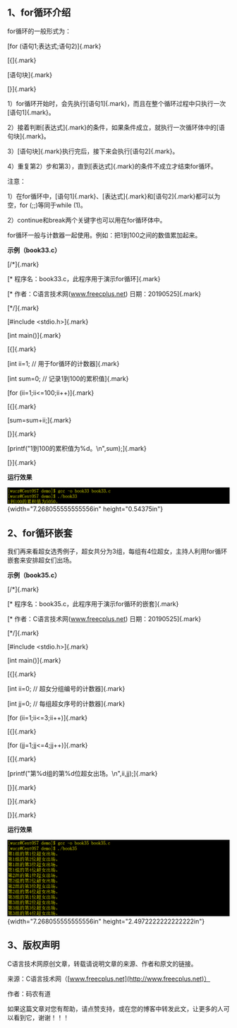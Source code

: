## 1、for循环介绍

for循环的一般形式为：

[for (语句1;表达式;语句2)]{.mark}

[{]{.mark}

[语句块]{.mark}

[}]{.mark}

1）for循环开始时，会先执行[语句1]{.mark}，而且在整个循环过程中只执行一次[语句1]{.mark}。

2）接着判断[表达式]{.mark}的条件，如果条件成立，就执行一次循环体中的[语句块]{.mark}。

3）[语句块]{.mark}执行完后，接下来会执行[语句2]{.mark}。

4）重复第2）步和第3），直到[表达式]{.mark}的条件不成立才结束for循环。

注意：

1）在for循环中，[语句1]{.mark}、[表达式]{.mark}和[语句2]{.mark}都可以为空，for
(;;)等同于while (1)。

2）continue和break两个关键字也可以用在for循环体中。

for循环一般与计数器一起使用。例如：把1到100之间的数值累加起来。

**示例（book33.c）**

[/\*]{.mark}

[\* 程序名：book33.c，此程序用于演示for循环]{.mark}

[\* 作者：C语言技术网(www.freecplus.net) 日期：20190525]{.mark}

[\*/]{.mark}

[#include \<stdio.h\>]{.mark}

[int main()]{.mark}

[{]{.mark}

[int ii=1; // 用于for循环的计数器]{.mark}

[int sum=0; // 记录1到100的累积值]{.mark}

[for (ii=1;ii\<=100;ii++)]{.mark}

[{]{.mark}

[sum=sum+ii;]{.mark}

[}]{.mark}

[printf(\"1到100的累积值为%d。\\n\",sum);]{.mark}

[}]{.mark}

**运行效果**

![](/images/54/media/image1.png){width="7.268055555555556in"
height="0.54375in"}

## 2、for循环嵌套

我们再来看超女选秀例子，超女共分为3组，每组有4位超女，主持人利用for循环嵌套来安排超女们出场。

**示例（book35.c）**

[/\*]{.mark}

[\* 程序名：book35.c，此程序用于演示for循环的嵌套]{.mark}

[\* 作者：C语言技术网(www.freecplus.net) 日期：20190525]{.mark}

[\*/]{.mark}

[#include \<stdio.h\>]{.mark}

[int main()]{.mark}

[{]{.mark}

[int ii=0; // 超女分组编号的计数器]{.mark}

[int jj=0; // 每组超女序号的计数器]{.mark}

[for (ii=1;ii\<=3;ii++)]{.mark}

[{]{.mark}

[for (jj=1;jj\<=4;jj++)]{.mark}

[{]{.mark}

[printf(\"第%d组的第%d位超女出场。\\n\",ii,jj);]{.mark}

[}]{.mark}

[}]{.mark}

[}]{.mark}

**运行效果**

![](/images/54/media/image2.png){width="7.268055555555556in"
height="2.4972222222222222in"}

## 3、版权声明

C语言技术网原创文章，转载请说明文章的来源、作者和原文的链接。

来源：C语言技术网（[www.freecplus.net](http://www.freecplus.net)）

作者：码农有道

如果这篇文章对您有帮助，请点赞支持，或在您的博客中转发此文，让更多的人可以看到它，谢谢！！！
